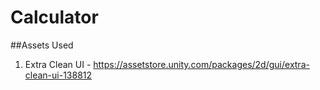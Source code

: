 # Calculator
##Assets Used
1. Extra Clean UI - https://assetstore.unity.com/packages/2d/gui/extra-clean-ui-138812
